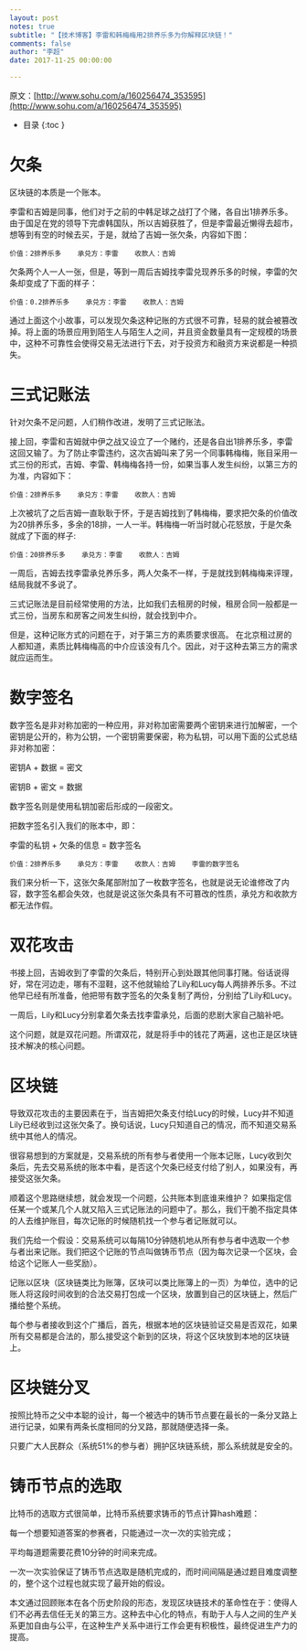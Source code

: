 ```yaml
---
layout: post
notes: true
subtitle: "【技术博客】李雷和韩梅梅用2排养乐多为你解释区块链！"
comments: false
author: "李超"
date: 2017-11-25 00:00:00

---
```



原文：[http://www.sohu.com/a/160256474_353595](http://www.sohu.com/a/160256474_353595)

*   目录
{:toc }

# 欠条

区块链的本质是一个账本。

李雷和吉姆是同事，他们对于之前的中韩足球之战打了个赌，各自出1排养乐多。由于国足在党的领导下完虐韩国队，所以吉姆获胜了，但是李雷最近懒得去超市，想等到有空的时候去买，于是，就给了吉姆一张欠条，内容如下图：

	价值：2排养乐多    承兑方：李雷    收款人：吉姆

欠条两个人一人一张，但是，等到一周后吉姆找李雷兑现养乐多的时候，李雷的欠条却变成了下面的样子：

	价值：0.2排养乐多    承兑方：李雷    收款人：吉姆

通过上面这个小故事，可以发现欠条这种记账的方式很不可靠，轻易的就会被篡改掉。将上面的场景应用到陌生人与陌生人之间，并且资金数量具有一定规模的场景中，这种不可靠性会使得交易无法进行下去，对于投资方和融资方来说都是一种损失。

# 三式记账法

针对欠条不足问题，人们稍作改进，发明了三式记账法。

接上回，李雷和吉姆就中伊之战又设立了一个赌约，还是各自出1排养乐多，李雷这回又输了。为了防止李雷违约，这次吉姆叫来了另一个同事韩梅梅，账目采用一式三份的形式，吉姆、李雷、韩梅梅各持一份，如果当事人发生纠纷，以第三方的为准，内容如下：

	价值：2排养乐多    承兑方：李雷    收款人：吉姆

上次被坑了之后吉姆一直耿耿于怀，于是吉姆找到了韩梅梅，要求把欠条的价值改为20排养乐多，多余的18排，一人一半。韩梅梅一听当时就心花怒放，于是欠条就成了下面的样子:

	价值：20排养乐多    承兑方：李雷    收款人：吉姆
	
一周后，吉姆去找李雷承兑养乐多，两人欠条不一样，于是就找到韩梅梅来评理，结局我就不多说了。

三式记账法是目前经常使用的方法，比如我们去租房的时候，租房合同一般都是一式三份，当房东和房客之间发生纠纷，就会找到中介。

但是，这种记账方式的问题在于，对于第三方的素质要求很高。 在北京租过房的人都知道，素质比韩梅梅高的中介应该没有几个。因此，对于这种去第三方的需求就应运而生。

# 数字签名

数字签名是非对称加密的一种应用，非对称加密需要两个密钥来进行加解密，一个密钥是公开的，称为公钥，一个密钥需要保密，称为私钥，可以用下面的公式总结非对称加密：

密钥A + 数据 = 密文

密钥B + 密文 = 数据

数字签名则是使用私钥加密后形成的一段密文。

把数字签名引入我们的账本中，即：

李雷的私钥 + 欠条的信息 = 数字签名

	价值：2排养乐多    承兑方：李雷    收款人：吉姆    李雷的数字签名

我们来分析一下，这张欠条尾部附加了一枚数字签名，也就是说无论谁修改了内容，数字签名都会失效，也就是说这张欠条具有不可篡改的性质，承兑方和收款方都无法作假。

# 双花攻击

书接上回，吉姆收到了李雷的欠条后，特别开心到处跟其他同事打赌。俗话说得好，常在河边走，哪有不湿鞋，这不他就输给了Lily和Lucy每人两排养乐多。不过他早已经有所准备，他把带有数字签名的欠条复制了两份，分别给了Lily和Lucy。

一周后，Lily和Lucy分别拿着欠条去找李雷承兑，后面的悲剧大家自己脑补吧。

这个问题，就是双花问题。所谓双花，就是将手中的钱花了两遍，这也正是区块链技术解决的核心问题。

# 区块链

导致双花攻击的主要因素在于，当吉姆把欠条支付给Lucy的时候，Lucy并不知道Lily已经收到过这张欠条了。换句话说，Lucy只知道自己的情况，而不知道交易系统中其他人的情况。

很容易想到的方案就是，交易系统的所有参与者使用一个账本记账，Lucy收到欠条后，先去交易系统的账本中看，是否这个欠条已经支付给了别人，如果没有，再接受这张欠条。

顺着这个思路继续想，就会发现一个问题，公共账本到底谁来维护？ 如果指定信任某一个或某几个人就又陷入三式记账法的问题中了。那么，我们干脆不指定具体的人去维护账目，每次记账的时候随机找一个参与者记账就可以。

我们先给一个假设：交易系统可以每隔10分钟随机地从所有参与者中选取一个参与者出来记账。我们把这个记账的节点叫做铸币节点（因为每次记录一个区块，会给这个记账人一些奖励）。

记账以区块（区块链类比为账簿，区块可以类比账簿上的一页）为单位，选中的记账人将这段时间收到的合法交易打包成一个区块，放置到自己的区块链上，然后广播给整个系统。

每个参与者接收到这个广播后，首先，根据本地的区块链验证交易是否双花，如果所有交易都是合法的，那么接受这个新到的区块，将这个区块放到本地的区块链上。

# 区块链分叉

按照比特币之父中本聪的设计，每一个被选中的铸币节点要在最长的一条分叉路上进行记录，如果有两条长度相同的分叉路，那就随便选择一条。

只要广大人民群众（系统51%的参与者）拥护区块链系统，那么系统就是安全的。

# 铸币节点的选取

比特币的选取方式很简单，比特币系统要求铸币的节点计算hash难题：

每一个想要知道答案的参赛者，只能通过一次一次的实验完成；

平均每道题需要花费10分钟的时间来完成。

一次一次实验保证了铸币节点选取是随机完成的，而时间间隔是通过题目难度调整的，整个这个过程也就实现了最开始的假设。

本文通过回顾账本在各个历史阶段的形态，发现区块链技术的革命性在于：使得人们不必再去信任无关的第三方。这种去中心化的特点，有助于人与人之间的生产关系更加自由与公平，在这种生产关系中进行工作会更有积极性，最终促进生产力的提高。